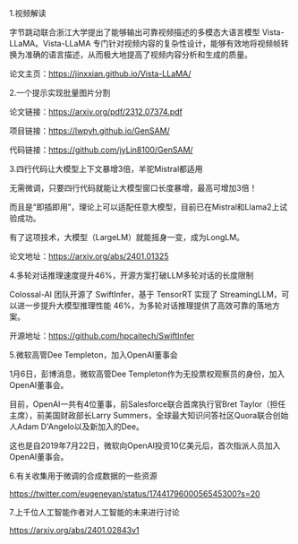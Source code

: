 1.视频解读

字节跳动联合浙江大学提出了能够输出可靠视频描述的多模态大语言模型 Vista-LLaMA。Vista-LLaMA 专门针对视频内容的复杂性设计，能够有效地将视频帧转换为准确的语言描述，从而极大地提高了视频内容分析和生成的质量。

论文主页：https://jinxxian.github.io/Vista-LLaMA/

2.一个提示实现批量图片分割

论文链接：https://arxiv.org/pdf/2312.07374.pdf

项目链接：https://lwpyh.github.io/GenSAM/

代码链接：https://github.com/jyLin8100/GenSAM/

3.四行代码让大模型上下文暴增3倍，羊驼Mistral都适用

无需微调，只要四行代码就能让大模型窗口长度暴增，最高可增加3倍！

而且是“即插即用”，理论上可以适配任意大模型，目前已在Mistral和Llama2上试验成功。

有了这项技术，大模型（LargeLM）就能摇身一变，成为LongLM。

论文地址：https://arxiv.org/abs/2401.01325

4.多轮对话推理速度提升46%，开源方案打破LLM多轮对话的长度限制​

Colossal-AI 团队开源了 SwiftInfer，基于 TensorRT 实现了 StreamingLLM，可以进一步提升大模型推理性能 46%，为多轮对话推理提供了高效可靠的落地方案。

开源地址：https://github.com/hpcaitech/SwiftInfer

5.微软高管Dee Templeton，加入OpenAI董事会

1月6日，彭博消息，微软高管Dee Templeton作为无投票权观察员的身份，加入OpenAI董事会。

目前，OpenAI一共有4位董事，前Salesforce联合首席执行官Bret Taylor（担任主席），前美国财政部长Larry Summers，全球最大知识问答社区Quora联合创始人Adam D'Angelo以及新加入的Dee。

这也是自2019年7月22日，微软向OpenAI投资10亿美元后，首次指派人员加入OpenAI董事会。

6.有关收集用于微调的合成数据的一些资源

https://twitter.com/eugeneyan/status/1744179600056545300?s=20


7.上千位人工智能作者对人工智能的未来进行讨论

https://arxiv.org/abs/2401.02843v1


